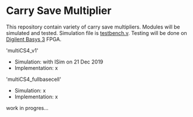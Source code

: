 # Carry Save Multiplier

This repository contain variety of carry save multipliers. Modules will be simulated and tested. Simulation file is [testbench.v](https://github.com/suoglu/Carry-Save-Multiplier/blob/master/testbench.v). Testing will be done on [Digilent Basys 3](https://reference.digilentinc.com/reference/programmable-logic/basys-3/reference-manual) FPGA.

'multiCS4_v1'
  * Simulation: with ISim on 21 Dec 2019
  * Implementation: x

'multiCS4_fullbasecell'
  * Simulation: x
  * Implementation: x

work in progres...

